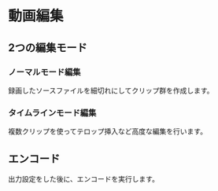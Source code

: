 # 動画編集

## 2つの編集モード

### ノーマルモード編集

録画したソースファイルを細切れにしてクリップ群を作成します。

### タイムラインモード編集

複数クリップを使ってテロップ挿入など高度な編集を行います。

## エンコード

出力設定をした後に、エンコードを実行します。



